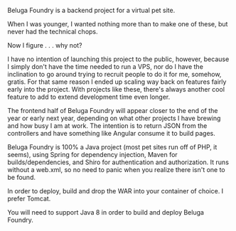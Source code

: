 Beluga Foundry is a backend project for a virtual pet site.

When I was younger, I wanted nothing more than to make one of these, but never had the technical chops.

Now I figure . . . why not?

I have no intention of launching this project to the public, however, because I simply don't have the time needed
to run a VPS, nor do I have the inclination to go around trying to recruit people to do it for me, somehow, gratis.
For that same reason I ended up scaling way back on features fairly early into the project. With projects like these,
there's always another cool feature to add to extend development time even longer.

The frontend half of Beluga Foundry will appear closer to the end of the year or early next year, depending on what
other projects I have brewing and how busy I am at work. The intention is to return JSON from the controllers and have
something like Angular consume it to build pages.

Beluga Foundry is 100% a Java project (most pet sites run off of PHP, it seems), using Spring for dependency injection,
Maven for builds/dependencies, and Shiro for authentication and authorization. It runs without a web.xml, so no need to
panic when you realize there isn't one to be found.

In order to deploy, build and drop the WAR into your container of choice. I prefer Tomcat.

You will need to support Java 8 in order to build and deploy Beluga Foundry.